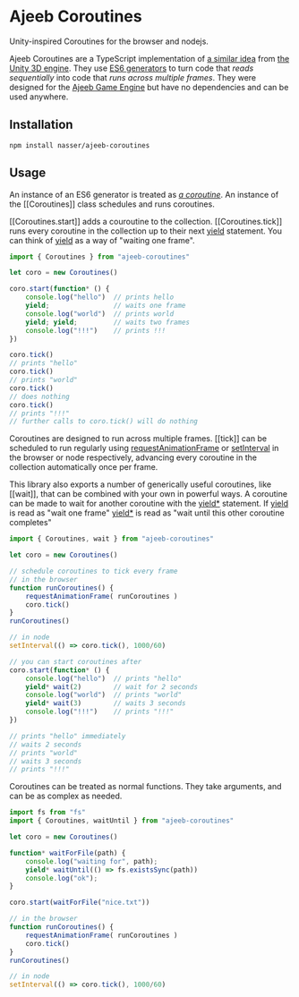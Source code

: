 # Ajeeb Coroutines

Unity-inspired Coroutines for the browser and nodejs.

Ajeeb Coroutines are a TypeScript implementation of [a similar idea][unicoro] from [the Unity 3D engine][unity].
They use [ES6 generators][es6gen] to turn code that *reads sequentially* into code that *runs across multiple frames*.
They were designed for the [Ajeeb Game Engine][ajeeb] but have no dependencies and can be used anywhere.

## Installation

```
npm install nasser/ajeeb-coroutines
```

## Usage

An instance of an ES6 generator is treated as [*a coroutine*][wikicoro]. An instance of the [[Coroutines]] class schedules and runs coroutines.

[[Coroutines.start]] adds a couroutine to the collection. [[Coroutines.tick]] runs every coroutine in the collection up to their next [yield][yielddoc]
statement. You can think of [yield][yielddoc] as a way of "waiting one frame".

```js
import { Coroutines } from "ajeeb-coroutines"

let coro = new Coroutines()

coro.start(function* () {
    console.log("hello")  // prints hello
    yield;                // waits one frame
    console.log("world")  // prints world
    yield; yield;         // waits two frames
    console.log("!!!")    // prints !!!
})

coro.tick()
// prints "hello"
coro.tick()
// prints "world"
coro.tick()
// does nothing
coro.tick()
// prints "!!!"
// further calls to coro.tick() will do nothing
```

Coroutines are designed to run across multiple frames. [[tick]] can be scheduled
to run regularly using [requestAnimationFrame][raf] or [setInterval][si] in the
browser or node respectively, advancing every coroutine in the collection
automatically once per frame.

This library also exports a number of generically useful coroutines, like [[wait]],
that can be combined with your own in powerful ways. A coroutine can be made to
wait for another coroutine with the [yield*][yieldstar] statement. If
[yield][yielddoc] is read as "wait one frame" [yield*][yieldstar] is read as
"wait until this other coroutine completes"

```js
import { Coroutines, wait } from "ajeeb-coroutines"

let coro = new Coroutines()

// schedule coroutines to tick every frame
// in the browser
function runCoroutines() {
    requestAnimationFrame( runCoroutines )
    coro.tick()
}
runCoroutines()

// in node
setInterval(() => coro.tick(), 1000/60)

// you can start coroutines after 
coro.start(function* () {
    console.log("hello")  // prints "hello"
    yield* wait(2)        // wait for 2 seconds
    console.log("world")  // prints "world"
    yield* wait(3)        // waits 3 seconds
    console.log("!!!")    // prints "!!!"
})

// prints "hello" immediately 
// waits 2 seconds
// prints "world" 
// waits 3 seconds
// prints "!!!" 
```

Coroutines can be treated as normal functions. They take arguments, and can be as complex as needed.

```js
import fs from "fs"
import { Coroutines, waitUntil } from "ajeeb-coroutines"

let coro = new Coroutines()

function* waitForFile(path) {
    console.log("waiting for", path);
    yield* waitUntil(() => fs.existsSync(path))
    console.log("ok");
}

coro.start(waitForFile("nice.txt"))

// in the browser
function runCoroutines() {
    requestAnimationFrame( runCoroutines )
    coro.tick()
}
runCoroutines()

// in node
setInterval(() => coro.tick(), 1000/60)
```

[es6gen]: https://developer.mozilla.org/en-US/docs/Web/JavaScript/Reference/Global_Objects/Generator
[ajeeb]: http://ajeeb.games
[yieldstar]: https://developer.mozilla.org/en-US/docs/Web/JavaScript/Reference/Operators/yield*
[yielddoc]: https://developer.mozilla.org/en-US/docs/Web/JavaScript/Reference/Operators/yield
[unity]: https://www.unity3d.com/
[unicoro]: https://docs.unity3d.com/Manual/Coroutines.html
[wikicoro]: https://en.wikipedia.org/wiki/Coroutine
[raf]: https://developer.mozilla.org/en-US/docs/Web/API/window/requestAnimationFrame
[si]: https://developer.mozilla.org/en-US/docs/Web/API/WindowOrWorkerGlobalScope/setInterval